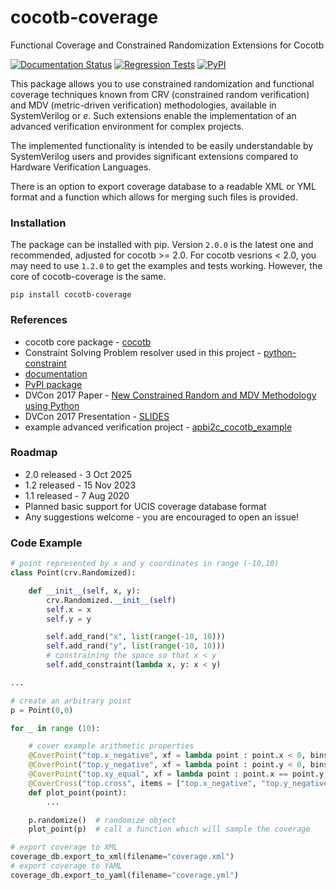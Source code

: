 # cocotb-coverage
Functional Coverage and Constrained Randomization Extensions for Cocotb

[![Documentation Status](https://readthedocs.org/projects/cocotb-coverage/badge/?version=latest)](http://cocotb-coverage.readthedocs.org/en/latest/)
[![Regression Tests](https://github.com/mciepluc/cocotb-coverage/actions/workflows/main.yml/badge.svg)](https://github.com/mciepluc/cocotb-coverage/actions/workflows/main.yml)
[![PyPI](https://img.shields.io/pypi/dm/cocotb-coverage.svg?label=PyPI%20downloads)](https://pypi.org/project/cocotb-coverage/)

This package allows you to use constrained randomization and functional coverage techniques known from CRV (constrained random verification) and MDV (metric-driven verification) methodologies, available in SystemVerilog or _e_. Such extensions enable the implementation of an advanced verification environment for complex projects.

The implemented functionality is intended to be easily understandable by SystemVerilog users and provides significant extensions compared to Hardware Verification Languages.

There is an option to export coverage database to a readable XML or YML format and a function which allows for merging such files is provided.

### Installation
The package can be installed with pip. Version ```2.0.0``` is the latest one and recommended, adjusted for cocotb >= 2.0. 
For cocotb vesrions < 2.0, you may need to use ```1.2.0``` to get the examples and tests working. However, the core of cocotb-coverage is the same.
```
pip install cocotb-coverage
```

### References

* cocotb core package - [cocotb](https://github.com/potentialventures/cocotb)
* Constraint Solving Problem resolver used in this project - [python-constraint](https://github.com/python-constraint/python-constraint)
* [documentation](https://cocotb-coverage.readthedocs.io/en/latest/)
* [PyPI package](https://pypi.org/project/cocotb-coverage/)
* DVCon 2017 Paper - [New Constrained Random and MDV Methodology using Python](http://events.dvcon.org/2017/proceedings/papers/02_3.pdf)
* DVCon 2017 Presentation - [SLIDES](http://events.dvcon.org/2017/proceedings/slides/02_3.pdf)
* example advanced verification project - [apbi2c_cocotb_example](https://github.com/mciepluc/apbi2c_cocotb_example)

### Roadmap
* 2.0 released - 3 Oct 2025
* 1.2 released - 15 Nov 2023
* 1.1 released - 7 Aug 2020
* Planned basic support for UCIS coverage database format
* Any suggestions welcome - you are encouraged to open an issue!

### Code Example
```Python
# point represented by x and y coordinates in range (-10,10)
class Point(crv.Randomized):

    def __init__(self, x, y):
        crv.Randomized.__init__(self)
        self.x = x
        self.y = y

        self.add_rand("x", list(range(-10, 10)))
        self.add_rand("y", list(range(-10, 10)))
        # constraining the space so that x < y
        self.add_constraint(lambda x, y: x < y)

...

# create an arbitrary point
p = Point(0,0)

for _ in range (10):

    # cover example arithmetic properties
    @CoverPoint("top.x_negative", xf = lambda point : point.x < 0, bins = [True, False])
    @CoverPoint("top.y_negative", xf = lambda point : point.y < 0, bins = [True, False])
    @CoverPoint("top.xy_equal", xf = lambda point : point.x == point.y, bins = [True, False])
    @CoverCross("top.cross", items = ["top.x_negative", "top.y_negative"])
    def plot_point(point):
        ...

    p.randomize()  # randomize object
    plot_point(p)  # call a function which will sample the coverage

# export coverage to XML
coverage_db.export_to_xml(filename="coverage.xml")
# export coverage to YAML
coverage_db.export_to_yaml(filename="coverage.yml")
```
